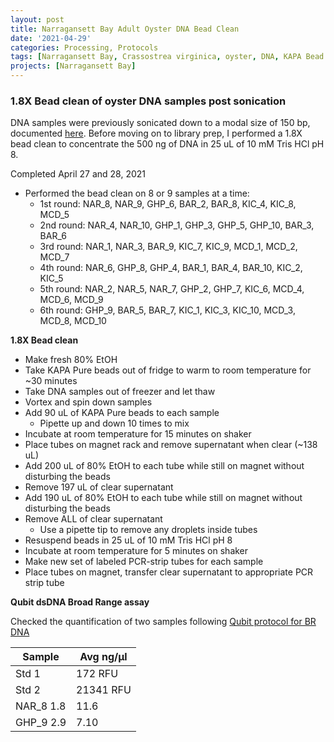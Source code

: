 ```yaml
---
layout: post
title: Narragansett Bay Adult Oyster DNA Bead Clean
date: '2021-04-29'
categories: Processing, Protocols
tags: [Narragansett Bay, Crassostrea virginica, oyster, DNA, KAPA Bead Clean]
projects: [Narragansett Bay]
---
```


### 1.8X Bead clean of oyster DNA samples post sonication

DNA samples were previously sonicated down to a modal size of 150 bp, documented [here](https://amyzyck.github.io/AmyZyck_Notebook/Narragansett-Bay-Adult-Oyster-DNA-Sonication-with-50-new-samples/). Before moving on to library prep, I performed a 1.8X bead clean to concentrate the 500 ng of DNA in 25 uL of 10 mM Tris HCl pH 8.

Completed April 27 and 28, 2021

- Performed the bead clean on 8 or 9 samples at a time:
  - 1st round: NAR_8, NAR_9, GHP_6, BAR_2, BAR_8, KIC_4, KIC_8, MCD_5
  - 2nd round: NAR_4, NAR_10, GHP_1, GHP_3, GHP_5, GHP_10, BAR_3, BAR_6
  - 3rd round: NAR_1, NAR_3, BAR_9, KIC_7, KIC_9, MCD_1, MCD_2, MCD_7
  - 4th round: NAR_6, GHP_8, GHP_4, BAR_1, BAR_4, BAR_10, KIC_2, KIC_5
  - 5th round: NAR_2, NAR_5, NAR_7, GHP_2, GHP_7, KIC_6, MCD_4, MCD_6, MCD_9
  - 6th round: GHP_9, BAR_5, BAR_7, KIC_1, KIC_3, KIC_10, MCD_3, MCD_8, MCD_10

**1.8X Bead clean**

- Make fresh 80% EtOH
- Take KAPA Pure beads out of fridge to warm to room temperature for ~30 minutes
- Take DNA samples out of freezer and let thaw
- Vortex and spin down samples
- Add 90 uL of KAPA Pure beads to each sample
  - Pipette up and down 10 times to mix
- Incubate at room temperature for 15 minutes on shaker
- Place tubes on magnet rack and remove supernatant when clear (~138 uL)
- Add 200 uL of 80% EtOH to each tube while still on magnet without disturbing the beads
- Remove 197 uL of clear supernatant
- Add 190 uL of 80% EtOH to each tube while still on magnet without disturbing the beads
- Remove ALL of clear supernatant
  - Use a pipette tip to remove any droplets inside tubes
- Resuspend beads in 25 uL of 10 mM Tris HCl pH 8
- Incubate at room temperature for 5 minutes on shaker
- Make new set of labeled PCR-strip tubes for each sample
- Place tubes on magnet, transfer clear supernatant to appropriate PCR strip tube

**Qubit dsDNA Broad Range assay**

Checked the quantification of two samples following [Qubit protocol for BR DNA](https://meschedl.github.io/MESPutnam_Open_Lab_Notebook/Qubit-Protocol/)

|Sample|Avg ng/μl|
|----|----|
|Std 1|172 RFU|
|Std 2|21341 RFU|
|NAR_8 1.8|11.6|
|GHP_9 2.9|7.10|
